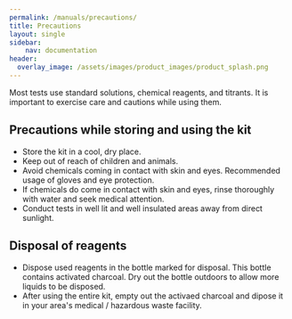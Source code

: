 ```yaml
---
permalink: /manuals/precautions/
title: Precautions
layout: single
sidebar: 
    nav: documentation
header:
  overlay_image: /assets/images/product_images/product_splash.png
---
```

Most tests use standard solutions, chemical reagents, and titrants. It is important to exercise care and cautions while using them.

## Precautions while storing and using the kit
* Store the kit in a cool, dry place.
* Keep out of reach of children and animals.
* Avoid chemicals coming in contact with skin and eyes. Recommended usage of gloves and eye protection.
* If chemicals do come in contact with skin and eyes, rinse thoroughly with water and seek medical attention.
* Conduct tests in well lit and well insulated areas away from direct sunlight.

## Disposal of reagents
* Dispose used reagents in the bottle marked for disposal. This bottle contains activated charcoal. Dry out the bottle outdoors to allow more liquids to be disposed.
* After using the entire kit, empty out the activaed charcoal and dipose it in your area's medical / hazardous waste facility. 
